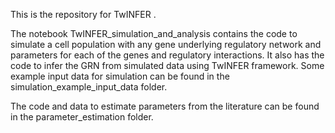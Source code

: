 This is the repository for TwINFER .

The notebook TwINFER_simulation_and_analysis contains the code to simulate a cell population with any gene underlying regulatory network and parameters for each of the genes and regulatory interactions. It also has the code to infer the GRN from simulated data using TwINFER framework. Some example input data for simulation can be found in the simulation_example_input_data folder.

The code and data to estimate parameters from the literature can be found in the parameter_estimation folder.